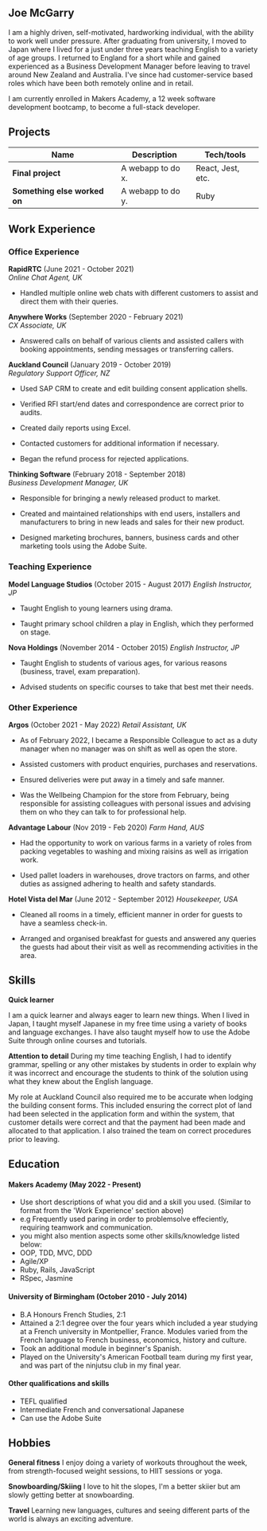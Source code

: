 ## Joe McGarry

I am a highly driven, self-motivated, hardworking individual, with the ability to work well under pressure. 
After graduating from university, I moved to Japan where I lived for a just under three years teaching English to a variety of age groups. I returned to England for a short while and gained experienced as a Business Development Manager before leaving to travel around New Zealand and Australia. I've since had customer-service based roles which have been both remotely online and in retail. 

I am currently enrolled in Makers Academy, a 12 week software development bootcamp, to become a full-stack developer. 

## Projects

| Name                         | Description       | Tech/tools        |
| ---------------------------- | ----------------- | ----------------- |
| **Final project**            | A webapp to do x. | React, Jest, etc. |
| **Something else worked on** | A webapp to do y. | Ruby              |

## Work Experience
### Office Experience

**RapidRTC** (June 2021 - October 2021)  
_Online Chat Agent, UK_

- Handled multiple online web chats with different customers to assist and direct them with their queries.

**Anywhere Works** (September 2020 - February 2021)  
_CX Associate, UK_

- Answered calls on behalf of various clients and assisted callers with booking appointments, sending messages or transferring callers.

**Auckland Council** (January 2019 - October 2019)  
_Regulatory Support Officer, NZ_

- Used SAP CRM to create and edit building consent application shells.

- Verified RFI start/end dates and correspondence are correct prior to audits. 

- Created daily reports using Excel. 

- Contacted customers for additional information if necessary. 

- Began the refund process for rejected applications. 

**Thinking Software** (February 2018 - September 2018)  
_Business Development Manager, UK_

- Responsible for bringing a  newly released product to market.  

- Created and maintained relationships with end users, installers and manufacturers to bring in new leads and sales for their new product. 

- Designed marketing brochures, banners, business cards and other marketing tools using the Adobe Suite. 

### Teaching Experience
**Model Language Studios** (October 2015 - August 2017)
_English Instructor, JP_

- Taught English to young learners using drama. 

- Taught primary school children a play in English, which they performed on stage. 

**Nova Holdings** (November 2014 - October 2015)
_English Instructor, JP_

- Taught English to students of various ages, for various reasons (business, travel, exam preparation).

- Advised students on specific courses to take that best met their needs.

### Other Experience
**Argos** (October 2021 - May 2022)
_Retail Assistant, UK_
- As of February 2022, I became a Responsible Colleague to act as a duty manager when no manager was on shift as well as open the store.

- Assisted customers with product enquiries, purchases and reservations. 

- Ensured deliveries were put away in a timely and safe manner.

- Was the Wellbeing Champion for the store from February, being responsible for assisting colleagues with personal issues and advising them on who they can talk to for professional help. 

**Advantage Labour** (Nov 2019 - Feb 2020)
_Farm Hand, AUS_
- Had the opportunity to work on various farms in a variety of roles from packing vegetables to washing and mixing raisins as well as irrigation work.

- Used pallet loaders in warehouses, drove tractors on farms, and other duties as assigned adhering to health and safety standards.

**Hotel Vista del Mar** (June 2012 - September 2012)
_Housekeeper, USA_

-  Cleaned all rooms in a timely, efficient manner in order for guests to have a seamless check-in.  

- Arranged and organised breakfast for guests and answered any queries the guests had about their visit as well as recommending activities in the area.   

## Skills

**Quick learner**

I am a quick learner and always eager to learn new things. When I lived in Japan, I taught myself Japanese in my free time using a variety of books and language exchanges. I have also taught myself how to use the Adobe Suite through online courses and tutorials.

**Attention to detail**
During my time teaching English, I had to identify grammar, spelling or any other mistakes by students in order to explain why it was incorrect and encourage the students to think of the solution using what they knew about the English language. 

My role at Auckland Council also required me to be accurate when lodging the building consent forms. This included ensuring the correct plot of land had been selected in the application form and within the system, that customer details were correct and that the payment had been made and allocated to that application. I also trained the team on correct procedures prior to leaving.  

## Education

#### Makers Academy (May 2022 - Present)
- Use short descriptions of what you did and a skill you used. (Similar to format from the 'Work Experience' section above)
- e.g Frequently used paring in order to problemsolve effeciently, requiring teamwork and communication.
- you might also mention aspects some other skills/knowledge listed below: 
- OOP, TDD, MVC, DDD
- Agile/XP
- Ruby, Rails, JavaScript
- RSpec, Jasmine

#### University of Birmingham (October 2010 - July 2014)

- B.A Honours French Studies, 2:1
- Attained a 2:1 degree over the four years which included a year studying at a French university in Montpellier, France. Modules varied from the French language to French business, economics, history and culture. 
- Took an additional module in beginner's Spanish.
- Played on the University's American Football team during my first year, and was part of the ninjutsu club in my final year.

#### Other qualifications and skills

- TEFL qualified
- Intermediate French and conversational Japanese
- Can use the Adobe Suite

## Hobbies

**General fitness** I enjoy doing a variety of workouts throughout the week, from strength-focused weight sessions, to HIIT sessions or yoga. 

**Snowboarding/Skiing** I love to hit the slopes, I'm a better skiier but am slowly getting better at snowboarding.

**Travel** Learning new languages, cultures and seeing different parts of the world is always an exciting adventure.
